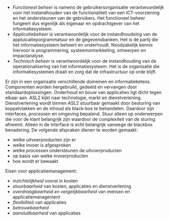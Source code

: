 * _Functioneel beheer_ is namens de gebruikersorganisatie verantwoordelijk voor het instandhouden van de functionaliteit van een ICT-voorziening en het ondersteunen van de gebruikers. Het functioneel beheer fungeert dus eigenlijk als eigenaar en opdrachtgever van het informatiesysteem. 
* _Applicatiebeheer_ is verantwoordelijk voor de instandhoudeing van de appluicaiteporgrammatuur en de gegevensbanken. Het is de partij die het informatiesysteem beheert en onderhoudt. Noodzakelijk kennis hiervoor is programmering, systeemontwikkeling, ontwerpen en impactanalyse. 
* _Technisch beheer_ is verantwoordelijk voor de instandhouding van de operationalisering van het informatiesysteem. Het is de organisatie die informatiesystemen draait en zorg dat de infrastructuur op orde blijft.

Er zijn in een organisatie verschillende domeinen en informatieketens. Componenten worden hergebruikt, gedeeld en vervangen door standaardoplossingen. Onderhoud en bouw van applicaties ligt dicht tegen elkaar aan.
ASL2 kijkt naar technologie, markt en dienstverlening. Dienstverlening wordt binnen ASL2 stuurbaar gemaakt door besturing van koppelvlakken en de inhoud als black-box te behandelen. Daardoor zijn interfaces, processen en omgeving bepalend.
Stuur alleen op onderwerpen die voor de klant belangrijk zijn waardoor de complexiteit van de sturing afneemt.
Alleen in de interface is echt belangrijk vanwege de blackbox benadering. De volgende afspraken dienen te worden gemaakt:
* welke uitvoerproducten zijn er
* welke invoer is afgesproken
* welke processen ondersteunen de uitvoerproducten
* op basis van welke invoerproducten
* hoe wordt er bewaakt

Eisen voor applicatiemanagement:
* _inzichtelijkheid_ vooral in kosten
* _stuurbaarheid_ van kosten, applicaties en dienstverlening
* _overdraagbaarheid en vergelijkbaarheid_ van mensen en applicatiemanagement
* _flexibiliteit_ van applicaties
* _betrouwbaarheid_ 
* _aansluitbaarheid_ van applicaties
